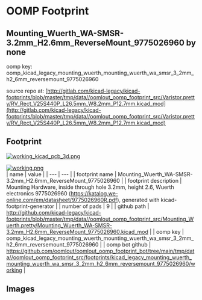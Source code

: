 # OOMP Footprint  
## Mounting_Wuerth_WA-SMSR-3.2mm_H2.6mm_ReverseMount_9775026960  by none  
  
oomp key: oomp_kicad_legacy_mounting_wuerth_mounting_wuerth_wa_smsr_3_2mm_h2_6mm_reversemount_9775026960  
  
source repo at: [http://gitlab.com/kicad-legacy/kicad-footprints/blob/master/tmp/data//oomlout_oomp_footprint_src/Varistor.pretty/RV_Rect_V25S440P_L26.5mm_W8.2mm_P12.7mm.kicad_mod](http://gitlab.com/kicad-legacy/kicad-footprints/blob/master/tmp/data//oomlout_oomp_footprint_src/Varistor.pretty/RV_Rect_V25S440P_L26.5mm_W8.2mm_P12.7mm.kicad_mod)  
## Footprint  
  
[![working_kicad_pcb_3d.png](working_kicad_pcb_3d_600.png)](working_kicad_pcb_3d.png)  
  
[![working.png](working_600.png)](working.png)  
| name | value | 
| --- | --- | 
| footprint name | Mounting_Wuerth_WA-SMSR-3.2mm_H2.6mm_ReverseMount_9775026960 | 
| footprint description | Mounting Hardware, inside through hole 3.2mm, height 2.6, Wuerth electronics 9775026960 (https://katalog.we-online.com/em/datasheet/9775026960R.pdf), generated with kicad-footprint-generator | 
| number of pads | 9 | 
| github path | http://github.com/kicad-legacy/kicad-footprints/blob/master/tmp/data//oomlout_oomp_footprint_src/Mounting_Wuerth.pretty/Mounting_Wuerth_WA-SMSR-3.2mm_H2.6mm_ReverseMount_9775026960.kicad_mod | 
| oomp key | oomp_kicad_legacy_mounting_wuerth_mounting_wuerth_wa_smsr_3_2mm_h2_6mm_reversemount_9775026960 | 
| oomp bot github | https://github.com/oomlout/oomlout_oomp_footprint_bot/tree/main/tmp/data//oomlout_oomp_footprint_src/footprints/kicad_legacy_mounting_wuerth_mounting_wuerth_wa_smsr_3_2mm_h2_6mm_reversemount_9775026960/working | 
## Images  
